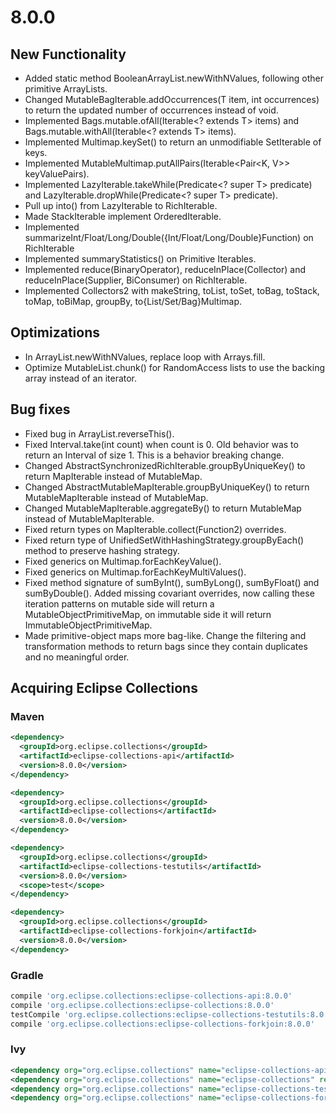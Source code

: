 8.0.0
=====

New Functionality
-----------------
* Added static method BooleanArrayList.newWithNValues, following other primitive ArrayLists.
* Changed MutableBagIterable.addOccurrences(T item, int occurrences) to return the updated number of occurrences instead of void.
* Implemented Bags.mutable.ofAll(Iterable<? extends T> items) and Bags.mutable.withAll(Iterable<? extends T> items).
* Implemented Multimap.keySet() to return an unmodifiable SetIterable of keys.
* Implemented MutableMultimap.putAllPairs(Iterable<Pair<K, V>> keyValuePairs).
* Implemented LazyIterable.takeWhile(Predicate<? super T> predicate) and LazyIterable.dropWhile(Predicate<? super T> predicate).
* Pull up into() from LazyIterable to RichIterable.
* Made StackIterable implement OrderedIterable.
* Implemented summarizeInt/Float/Long/Double({Int/Float/Long/Double}Function) on RichIterable
* Implemented summaryStatistics() on Primitive Iterables.
* Implemented reduce(BinaryOperator), reduceInPlace(Collector) and reduceInPlace(Supplier, BiConsumer) on RichIterable.
* Implemented Collectors2 with makeString, toList, toSet, toBag, toStack, toMap, toBiMap, groupBy, to{List/Set/Bag}Multimap.

Optimizations
-------------

* In <primitive>ArrayList.newWithNValues, replace loop with Arrays.fill.
* Optimize MutableList.chunk() for RandomAccess lists to use the backing array instead of an iterator.

Bug fixes
---------

* Fixed bug in <primitive>ArrayList.reverseThis().
* Fixed Interval.take(int count) when count is 0. Old behavior was to return an Interval of size 1. This is a behavior breaking change.
* Changed AbstractSynchronizedRichIterable.groupByUniqueKey() to return MapIterable instead of MutableMap.
* Changed AbstractMutableMapIterable.groupByUniqueKey() to return MutableMapIterable instead of MutableMap.
* Changed MutableMapIterable.aggregateBy() to return MutableMap instead of MutableMapIterable.
* Fixed return types on MapIterable.collect(Function2) overrides.
* Fixed return type of UnifiedSetWithHashingStrategy.groupByEach() method to preserve hashing strategy.
* Fixed generics on Multimap.forEachKeyValue().
* Fixed generics on Multimap.forEachKeyMultiValues().
* Fixed method signature of sumByInt(), sumByLong(), sumByFloat() and sumByDouble(). Added missing covariant overrides, now calling these iteration patterns on mutable side will return a MutableObjectPrimitiveMap, on immutable side it will return ImmutableObjectPrimitiveMap.
* Made primitive-object maps more bag-like. Change the filtering and transformation methods to return bags since they contain duplicates and no meaningful order.

Acquiring Eclipse Collections
-----------------------------

### Maven

```xml
<dependency>
  <groupId>org.eclipse.collections</groupId>
  <artifactId>eclipse-collections-api</artifactId>
  <version>8.0.0</version>
</dependency>

<dependency>
  <groupId>org.eclipse.collections</groupId>
  <artifactId>eclipse-collections</artifactId>
  <version>8.0.0</version>
</dependency>

<dependency>
  <groupId>org.eclipse.collections</groupId>
  <artifactId>eclipse-collections-testutils</artifactId>
  <version>8.0.0</version>
  <scope>test</scope>
</dependency>

<dependency>
  <groupId>org.eclipse.collections</groupId>
  <artifactId>eclipse-collections-forkjoin</artifactId>
  <version>8.0.0</version>
</dependency>
```

### Gradle

```groovy
compile 'org.eclipse.collections:eclipse-collections-api:8.0.0'
compile 'org.eclipse.collections:eclipse-collections:8.0.0'
testCompile 'org.eclipse.collections:eclipse-collections-testutils:8.0.0'
compile 'org.eclipse.collections:eclipse-collections-forkjoin:8.0.0'
```

### Ivy

```xml
<dependency org="org.eclipse.collections" name="eclipse-collections-api" rev="8.0.0" />
<dependency org="org.eclipse.collections" name="eclipse-collections" rev="8.0.0" />
<dependency org="org.eclipse.collections" name="eclipse-collections-testutils" rev="8.0.0" />
<dependency org="org.eclipse.collections" name="eclipse-collections-forkjoin" rev="8.0.0"/>
```


